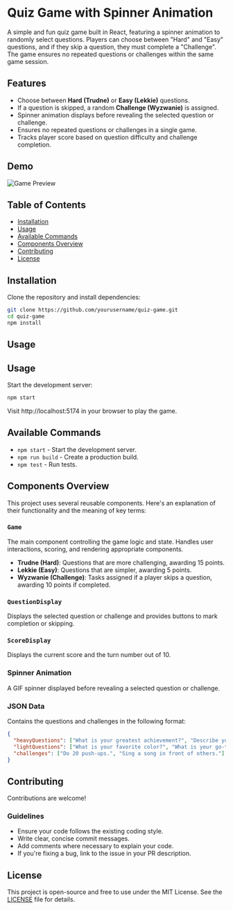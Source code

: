 # Quiz Game with Spinner Animation

A simple and fun quiz game built in React, featuring a spinner animation to randomly select questions. Players can choose between "Hard" and "Easy" questions, and if they skip a question, they must complete a "Challenge". The game ensures no repeated questions or challenges within the same game session.

## Features

- Choose between **Hard (Trudne)** or **Easy (Lekkie)** questions.
- If a question is skipped, a random **Challenge (Wyzwanie)** is assigned.
- Spinner animation displays before revealing the selected question or challenge.
- Ensures no repeated questions or challenges in a single game.
- Tracks player score based on question difficulty and challenge completion.

## Demo

![Game Preview](https://answer-or-challenge.vercel.app/)


## Table of Contents

- [Installation](#installation)
- [Usage](#usage)
- [Available Commands](#available-commands)
- [Components Overview](#components-overview)
- [Contributing](#contributing)
- [License](#license)

## Installation

Clone the repository and install dependencies:

```bash
git clone https://github.com/yourusername/quiz-game.git
cd quiz-game
npm install
``` 

## Usage
## Usage

Start the development server:

```bash
npm start
```

Visit http://localhost:5174 in your browser to play the game.

## Available Commands

- `npm start` - Start the development server.
- `npm run build` - Create a production build.
- `npm test` - Run tests.

## Components Overview

This project uses several reusable components. Here's an explanation of their functionality and the meaning of key terms:

### `Game`

The main component controlling the game logic and state. Handles user interactions, scoring, and rendering appropriate components.

- **Trudne (Hard)**: Questions that are more challenging, awarding 15 points.
- **Lekkie (Easy)**: Questions that are simpler, awarding 5 points.
- **Wyzwanie (Challenge)**: Tasks assigned if a player skips a question, awarding 10 points if completed.

### `QuestionDisplay`

Displays the selected question or challenge and provides buttons to mark completion or skipping.

### `ScoreDisplay`

Displays the current score and the turn number out of 10.

### Spinner Animation

A GIF spinner displayed before revealing a selected question or challenge.

### JSON Data

Contains the questions and challenges in the following format:

```json
{
  "heavyQuestions": ["What is your greatest achievement?", "Describe your happiest moment."],
  "lightQuestions": ["What is your favorite color?", "What is your go-to comfort food?"],
  "challenges": ["Do 20 push-ups.", "Sing a song in front of others."]
}
```
## Contributing

Contributions are welcome!

### Guidelines

- Ensure your code follows the existing coding style.
- Write clear, concise commit messages.
- Add comments where necessary to explain your code.
- If you're fixing a bug, link to the issue in your PR description.

## License

This project is open-source and free to use under the MIT License. See the [LICENSE](LICENSE) file for details.
